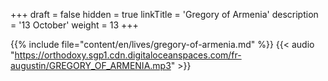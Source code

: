 +++
draft = false
hidden = true
linkTitle = 'Gregory of Armenia'
description = '13 October'
weight = 13
+++

{{% include file="content/en/lives/gregory-of-armenia.md" %}}
{{< audio "https://orthodoxy.sgp1.cdn.digitaloceanspaces.com/fr-augustin/GREGORY_OF_ARMENIA.mp3" >}}
